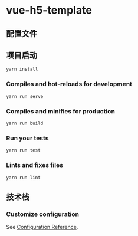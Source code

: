 # vue-h5-template
## 配置文件
## 项目启动
```
yarn install
```

### Compiles and hot-reloads for development
```
yarn run serve
```

### Compiles and minifies for production
```
yarn run build
```

### Run your tests
```
yarn run test
```

### Lints and fixes files
```
yarn run lint
```

## 技术栈


### Customize configuration
See [Configuration Reference](https://cli.vuejs.org/config/).
